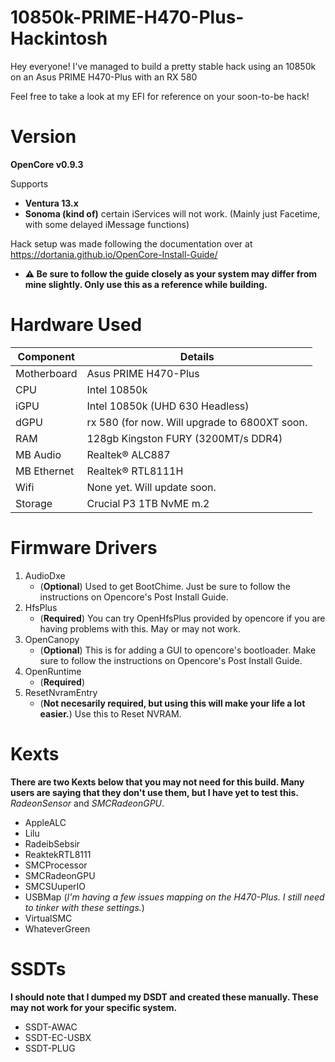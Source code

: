 # 10850k-PRIME-H470-Plus-Hackintosh

Hey everyone! I've managed to build a pretty stable hack using an 
10850k on an Asus PRIME H470-Plus with an RX 580

Feel free to take a look at my EFI for reference on your soon-to-be hack!

# Version
__OpenCore v0.9.3__

Supports

- __Ventura 13.x__
- __Sonoma (kind of)__ certain iServices will not work. (Mainly just Facetime, with some delayed iMessage functions)

Hack setup was made following the documentation over at https://dortania.github.io/OpenCore-Install-Guide/
- __⚠️ Be sure to follow the guide closely as your system may differ from mine slightly. Only use this as a reference while building.__

# Hardware Used

| Component  | Details |
| ------------- | ------------- |
| Motherboard  | Asus PRIME H470-Plus  |
| CPU  | Intel 10850k  |
| iGPU  | Intel 10850k (UHD 630 Headless)  |
| dGPU  | rx 580 (for now. Will upgrade to 6800XT soon.  |
| RAM  | 128gb Kingston FURY (3200MT/s DDR4)  |
| MB Audio  | Realtek® ALC887  |
| MB Ethernet  | Realtek® RTL8111H  |
| Wifi  | None yet. Will update soon.  |
| Storage  | Crucial P3 1TB NvME m.2  |

# Firmware Drivers
1. AudioDxe
    - (__Optional__) Used to get BootChime. Just be sure to follow the instructions on Opencore's Post Install Guide.
2. HfsPlus
   - (__Required__) You can try OpenHfsPlus provided by opencore if you are having problems with this. May or may not work.
3. OpenCanopy
   - (__Optional__) This is for adding a GUI to opencore's bootloader. Make sure to follow the instructions on Opencore's Post Install Guide.
4. OpenRuntime
   - (__Required__)
5. ResetNvramEntry
   - (__Not necesarily required, but using this will make your life a lot easier.__) Use this to Reset NVRAM.

# Kexts
__There are two Kexts below that you may not need for this build. Many users are saying that they don't use them, but I have yet to test this.__ _RadeonSensor_ and _SMCRadeonGPU_.
- AppleALC
- Lilu
- RadeibSebsir
- ReaktekRTL8111
- SMCProcessor
- SMCRadeonGPU
- SMCSUuperIO
- USBMap  (_I'm having a few issues mapping on the H470-Plus. I still need to tinker with these settings._)
- VirtualSMC
- WhateverGreen

# SSDTs
__I should note that I dumped my DSDT and created these manually. These may not work for your specific system.__
- SSDT-AWAC
- SSDT-EC-USBX
- SSDT-PLUG
